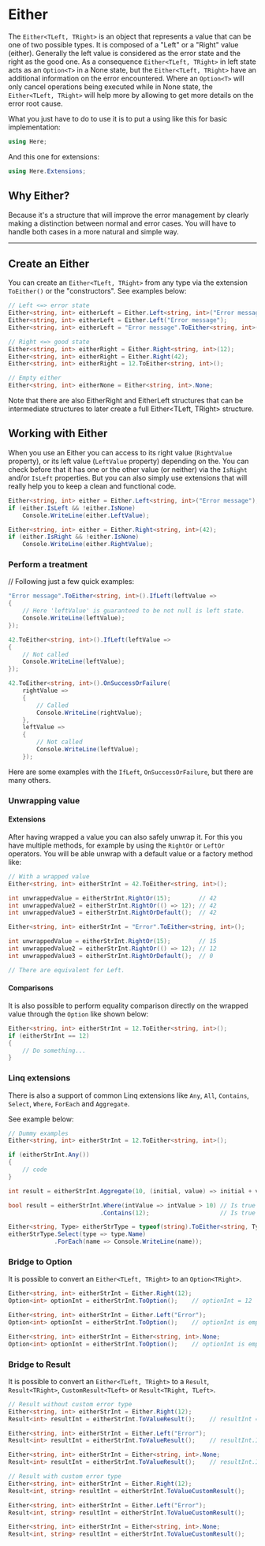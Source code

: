 # Either

The `Either<TLeft, TRight>` is an object that represents a value that can be one of two possible types.
It is composed of a "Left" or a "Right" value (either). Generally the left value is considered as the error state and the right as the good one.
As a consequence `Either<TLeft, TRight>` in left state acts as an `Option<T>` in a None state, but the `Either<TLeft, TRight>` have an additional information on the error encountered.
Where an `Option<T>` will only cancel operations being executed while in None state, the `Either<TLeft, TRight>` will help more by allowing to get more details on the error root cause.

What you just have to do to use it is to put a using like this for basic implementation:

```csharp
using Here;
```

And this one for extensions:

```csharp
using Here.Extensions;
```

## Why Either?

Because it's a structure that will improve the error management by clearly making a distinction between normal and error cases.
You will have to handle both cases in a more natural and simple way.

---

## Create an Either

You can create an `Either<TLeft, TRight>` from any type via the extension `ToEither()` or the "constructors".
See examples below:

```csharp
// Left <=> error state
Either<string, int> eitherLeft = Either.Left<string, int>("Error message");
Either<string, int> eitherLeft = Either.Left("Error message");
Either<string, int> eitherLeft = "Error message".ToEither<string, int>();

// Right <=> good state
Either<string, int> eitherRight = Either.Right<string, int>(12);
Either<string, int> eitherRight = Either.Right(42);
Either<string, int> eitherRight = 12.ToEither<string, int>();

// Empty either
Either<string, int> eitherNone = Either<string, int>.None;
```

Note that there are also EitherRight<TRight> and EitherLeft<TLeft> structures that can be intermediate structures to later create a full Either<TLeft, TRight> structure.

## Working with Either

When you use an Either you can access to its right value (`RightValue` property), or its left value (`LeftValue` property) depending on the. You can check before that it has one or the other value (or neither) via the `IsRight` and/or `IsLeft` properties.
But you can also simply use extensions that will really help you to keep a clean and functional code.

```csharp
Either<string, int> either = Either.Left<string, int>("Error message");
if (either.IsLeft && !either.IsNone)
    Console.WriteLine(either.LeftValue);

Either<string, int> either = Either.Right<string, int>(42);
if (either.IsRight && !either.IsNone)
    Console.WriteLine(either.RightValue);

```

### Perform a treatment

// Following just a few quick examples:

```csharp
"Error message".ToEither<string, int>().IfLeft(leftValue =>
{
    // Here 'leftValue' is guaranteed to be not null is left state.
    Console.WriteLine(leftValue);
});

42.ToEither<string, int>().IfLeft(leftValue =>
{
    // Not called
    Console.WriteLine(leftValue);
});

42.ToEither<string, int>().OnSuccessOrFailure(
    rightValue =>
    {
        // Called
        Console.WriteLine(rightValue);
    },
    leftValue =>
    {
        // Not called
        Console.WriteLine(leftValue);
    });
```

Here are some examples with the `IfLeft`, `OnSuccessOrFailure`, but there are many others.

### Unwrapping value

#### Extensions

After having wrapped a value you can also safely unwrap it. For this you have multiple methods, for example by using the `RightOr` or `LeftOr` operators.
You will be able unwrap with a default value or a factory method like:

```csharp
// With a wrapped value
Either<string, int> eitherStrInt = 42.ToEither<string, int>();

int unwrappedValue = eitherStrInt.RightOr(15);        // 42
int unwrappedValue2 = eitherStrInt.RightOr(() => 12); // 42
int unwrappedValue3 = eitherStrInt.RightOrDefault();  // 42

Either<string, int> eitherStrInt = "Error".ToEither<string, int>();

int unwrappedValue = eitherStrInt.RightOr(15);        // 15
int unwrappedValue2 = eitherStrInt.RightOr(() => 12); // 12
int unwrappedValue3 = eitherStrInt.RightOrDefault();  // 0

// There are equivalent for Left.
```

#### Comparisons

It is also possible to perform equality comparison directly on the wrapped value through the `Option` like shown below:

```csharp
Either<string, int> eitherStrInt = 12.ToEither<string, int>();
if (eitherStrInt == 12)
{
    // Do something...
}
```

### Linq extensions

There is also a support of common Linq extensions like `Any`, `All`, `Contains`, `Select`, `Where`, `ForEach` and `Aggregate`.

See example below:

```csharp
// Dummy examples
Either<string, int> eitherStrInt = 12.ToEither<string, int>();

if (eitherStrInt.Any())
{
    // code
}

int result = eitherStrInt.Aggregate(10, (initial, value) => initial + value); // 22

bool result = eitherStrInt.Where(intValue => intValue > 10) // Is true
                          .Contains(12);                    // Is true

Either<string, Type> eitherStrType = typeof(string).ToEither<string, Type>();
eitherStrType.Select(type => type.Name)
             .ForEach(name => Console.WriteLine(name));
```

### Bridge to Option

It is possible to convert an `Either<TLeft, TRight>` to an `Option<TRight>`.

```csharp
Either<string, int> eitherStrInt = Either.Right(12);
Option<int> optionInt = eitherStrInt.ToOption();    // optionInt = 12

Either<string, int> eitherStrInt = Either.Left("Error");
Option<int> optionInt = eitherStrInt.ToOption();    // optionInt is empty

Either<string, int> eitherStrInt = Either<string, int>.None;
Option<int> optionInt = eitherStrInt.ToOption();    // optionInt is empty
```

### Bridge to Result

It is possible to convert an `Either<TLeft, TRight>` to a `Result`, `Result<TRight>`, `CustomResult<TLeft>` or `Result<TRight, TLeft>`.

```csharp
// Result without custom error type
Either<string, int> eitherStrInt = Either.Right(12);
Result<int> resultInt = eitherStrInt.ToValueResult();    // resultInt = 12

Either<string, int> eitherStrInt = Either.Left("Error");
Result<int> resultInt = eitherStrInt.ToValueResult();    // resultInt.IsFailure

Either<string, int> eitherStrInt = Either<string, int>.None;
Result<int> resultInt = eitherStrInt.ToValueResult();    // resultInt.IsFailure

// Result with custom error type
Either<string, int> eitherStrInt = Either.Right(12);
Result<int, string> resultInt = eitherStrInt.ToValueCustomResult();    // resultInt = 12

Either<string, int> eitherStrInt = Either.Left("Error");
Result<int, string> resultInt = eitherStrInt.ToValueCustomResult();    // resultInt.IsFailure

Either<string, int> eitherStrInt = Either<string, int>.None;
Result<int, string> resultInt = eitherStrInt.ToValueCustomResult();    // throw InvalidOperationException
```